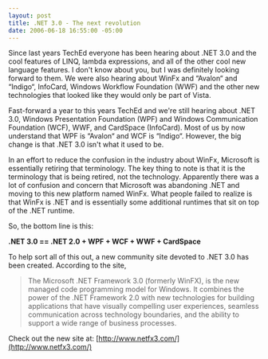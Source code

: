 ```yaml
---
layout: post
title: .NET 3.0 - The next revolution
date: 2006-06-18 16:55:00 -05:00
---
```


Since last years TechEd everyone has been hearing about .NET 3.0 and the cool features of LINQ, lambda expressions, and all of the other cool new language features. I don't know about you, but I was definitely looking forward to them. We were also hearing about WinFx and “Avalon“ and “Indigo“, InfoCard, Windows Workflow Foundation (WWF) and the other new technologies that looked like they would only be part of Vista.

Fast-forward a year to this years TechEd and we're still hearing about .NET 3.0, Windows Presentation Foundation (WPF) and Windows Communication Foundation (WCF), WWF, and CardSpace (InfoCard). Most of us by now understand that WPF is “Avalon“ and WCF is “Indigo“. However, the big change is that .NET 3.0 isn't what it used to be.

In an effort to reduce the confusion in the industry about WinFx, Microsoft is essentially retiring that terminology. The key thing to note is that it is the terminology that is being retired, not the technology. Apparently there was a lot of confusion and concern that Microsoft was abandoning .NET and moving to this new platform named WinFx. What people failed to realize is that WinFx is .NET and is essentially some additional runtimes that sit on top of the .NET runtime.

So, the bottom line is this:

<strong>.NET 3.0 == .NET 2.0 + WPF + WCF + WWF + CardSpace</strong>

To help sort all of this out, a new community site devoted to .NET 3.0 has been created. According to the site, 

> The Microsoft .NET Framework 3.0 (formerly WinFX), is the new managed code programming model for Windows. It combines the power of the .NET Framework 2.0 with new technologies for building applications that have visually compelling user experiences, seamless communication across technology boundaries, and the ability to support a wide range of business processes.

Check out the new site at: [http://www.netfx3.com/](http://www.netfx3.com/)
